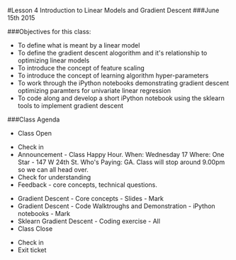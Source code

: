 #Lesson 4 Introduction to Linear Models and Gradient Descent
###June 15th 2015

###Objectives for this class:
 * To define what is meant by a linear model
 * To define the gradient descent alogorithm and it's relationship to optimizing linear models
 * To introduce the concept of feature scaling
 * To introduce the concept of learning algorithm hyper-parameters
 * To work through the iPython notebooks demonstrating gradient descent optimizing paramters for univariate linear regression
 * To code along and develop a short iPython notebook using the sklearn tools to implement gradient descent
 
###Class Agenda
 - Class Open
  * Check in 
  * Announcement - Class Happy Hour. When: Wednesday 17  Where: One Star - 147 W 24th St. Who's Paying: GA. Class will stop around 9.00pm so we can all head over.
  * Check for understanding
  * Feedback - core concepts, technical questions.
 - Gradient Descent - Core concepts - Slides - Mark
 - Gradient Descent - Code Walktroughs and Demonstration - iPython notebooks - Mark
 - Sklearn Gradient Descent - Coding exercise - All
 - Class Close
  * Check in
  * Exit ticket


